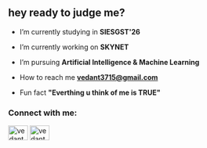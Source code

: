 ## hey ready to judge me?

-  I’m currently studying in **SIESGST'26**
-  I’m currently working on **SKYNET**
-  I’m pursuing **Artificial Intelligence & Machine Learning**

-  How to reach me **vedant3715@gmail.com**

-  Fun fact **"Everthing u think of me is TRUE"**

<h3 align="left">Connect with me:</h3>
<p align="left">
<a href="https://www.linkedin.com/in/vedantthakurrr/" target="blank"><img align="center" src="https://raw.githubusercontent.com/rahuldkjain/github-profile-readme-generator/master/src/images/icons/Social/linked-in-alt.svg" alt="vedant3715" height="30" width="40" /></a>
<a href="https://www.instagram.com/vedant_thakur00/" target="blank"><img align="center" src="https://raw.githubusercontent.com/rahuldkjain/github-profile-readme-generator/master/src/images/icons/Social/instagram.svg" alt="vedant_thakur00" height="30" width="40" /></a>
</p>


<!--
**vedant3715/vedant3715** is a ✨ _special_ ✨ repository because its `README.md` (this file) appears on your GitHub profile.

Here are some ideas to get you started:

- 🔭 I’m currently working on ...
- 🌱 I’m currently learning ...
- 👯 I’m looking to collaborate on ...
- 🤔 I’m looking for help with ...
- 💬 Ask me about ...
- 📫 How to reach me: ...
- 😄 Pronouns: ...
- ⚡ Fun fact: ...
-->
